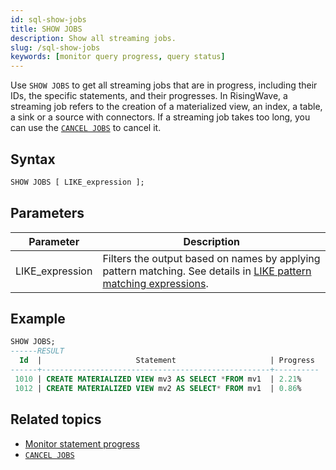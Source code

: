 ```yaml
---
id: sql-show-jobs
title: SHOW JOBS
description: Show all streaming jobs.
slug: /sql-show-jobs
keywords: [monitor query progress, query status]
---
```

<head>
  <link rel="canonical" href="https://docs.risingwave.com/docs/current/sql-show-jobs/" />
</head>

Use `SHOW JOBS` to get all streaming jobs that are in progress, including their IDs, the specific statements, and their progresses. In RisingWave, a streaming job refers to the creation of a materialized view, an index, a table, a sink or a source with connectors. If a streaming job takes too long, you can use the [`CANCEL JOBS`](/sql/commands/sql-cancel-jobs.md) to cancel it.

## Syntax

```sql
SHOW JOBS [ LIKE_expression ];
```

## Parameters
|Parameter   | Description           |
|---------------------------|-----------------------|
|LIKE_expression| Filters the output based on names by applying pattern matching. See details in [LIKE pattern matching expressions](/sql/functions-operators/sql-function-string.md#like-pattern-matching-expressions).|

## Example

```sql
SHOW JOBS;
------RESULT
  Id  |                     Statement                     | Progress
------+---------------------------------------------------+----------
 1010 | CREATE MATERIALIZED VIEW mv3 AS SELECT *FROM mv1  | 2.21%
 1012 | CREATE MATERIALIZED VIEW mv2 AS SELECT* FROM mv1  | 0.86%
```

## Related topics

- [Monitor statement progress](/manage/view-statement-progress.md)
- [`CANCEL JOBS`](/sql/commands/sql-cancel-jobs.md)
